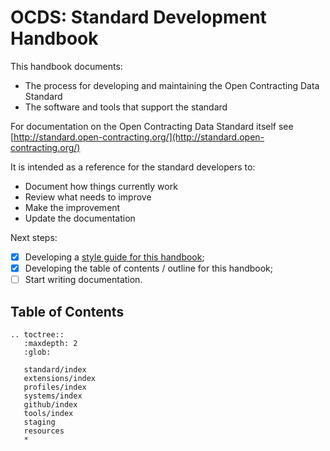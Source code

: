 # OCDS: Standard Development Handbook

This handbook documents:

* The process for developing and maintaining the Open Contracting Data Standard
* The software and tools that support the standard

For documentation on the Open Contracting Data Standard itself see [http://standard.open-contracting.org/](http://standard.open-contracting.org/)

It is intended as a reference for the standard developers to:

* Document how things currently work
* Review what needs to improve
* Make the improvement
* Update the documentation

Next steps:

* [X] Developing a [style guide for this handbook](meta);
* [X] Developing the table of contents / outline for this handbook;
* [ ] Start writing documentation.

## Table of Contents

```eval_rst
.. toctree::
   :maxdepth: 2
   :glob:

   standard/index
   extensions/index
   profiles/index
   systems/index
   github/index
   tools/index
   staging
   resources
   *

```
